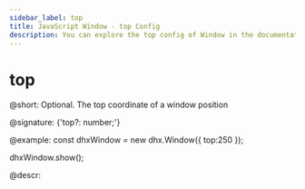 ```yaml
---
sidebar_label: top
title: JavaScript Window - top Config 
description: You can explore the top config of Window in the documentation of the DHTMLX JavaScript UI library. Browse developer guides and API reference, try out code examples and live demos, and download a free 30-day evaluation version of DHTMLX Suite.
---
```


# top

@short: Optional. The top coordinate of a window position

@signature: {'top?: number;'}

@example:
const dhxWindow = new dhx.Window({
    top:250
});

dhxWindow.show();

@descr:
